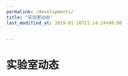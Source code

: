 ```yaml
---
permalink: /developments/
title: "实验室动态"
last_modified_at: 2019-01-26T11:14:24+08:00


---
```


# 实验室动态